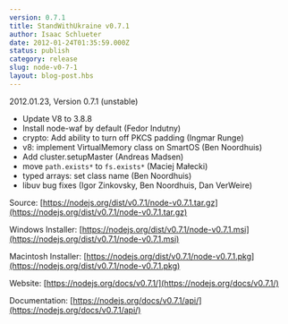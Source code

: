```yaml
---
version: 0.7.1
title: StandWithUkraine v0.7.1
author: Isaac Schlueter
date: 2012-01-24T01:35:59.000Z
status: publish
category: release
slug: node-v0-7-1
layout: blog-post.hbs
---
```


2012.01.23, Version 0.7.1 (unstable)

* Update V8 to 3.8.8
* Install node-waf by default (Fedor Indutny)
* crypto: Add ability to turn off PKCS padding (Ingmar Runge)
* v8: implement VirtualMemory class on SmartOS (Ben Noordhuis)
* Add cluster.setupMaster (Andreas Madsen)
* move `path.exists*` to `fs.exists*` (Maciej Małecki)
* typed arrays: set class name (Ben Noordhuis)
* libuv bug fixes (Igor Zinkovsky, Ben Noordhuis, Dan VerWeire)

Source: [https://nodejs.org/dist/v0.7.1/node-v0.7.1.tar.gz](https://nodejs.org/dist/v0.7.1/node-v0.7.1.tar.gz)

Windows Installer: [https://nodejs.org/dist/v0.7.1/node-v0.7.1.msi](https://nodejs.org/dist/v0.7.1/node-v0.7.1.msi)

Macintosh Installer: [https://nodejs.org/dist/v0.7.1/node-v0.7.1.pkg](https://nodejs.org/dist/v0.7.1/node-v0.7.1.pkg)

Website: [https://nodejs.org/docs/v0.7.1/](https://nodejs.org/docs/v0.7.1/)

Documentation: [https://nodejs.org/docs/v0.7.1/api/](https://nodejs.org/docs/v0.7.1/api/)
